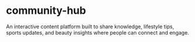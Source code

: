 # community-hub
An interactive content platform built to share knowledge, lifestyle tips, sports updates, and beauty insights where people can connect and engage.
